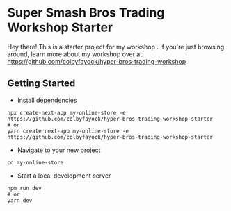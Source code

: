 # Super Smash Bros Trading Workshop Starter

Hey there! This is a starter project for my workshop [](https://github.com/colbyfayock/hyper-bros-trading-workshop). If you're just browsing around, learn more about my workshop over at: https://github.com/colbyfayock/hyper-bros-trading-workshop

## Getting Started

- Install dependencies

```
npx create-next-app my-online-store -e https://github.com/colbyfayock/hyper-bros-trading-workshop-starter
# or 
yarn create next-app my-online-store -e https://github.com/colbyfayock/hyper-bros-trading-workshop-starter
```

- Navigate to your new project

```
cd my-online-store
```

- Start a local development server

```
npm run dev
# or
yarn dev
```

